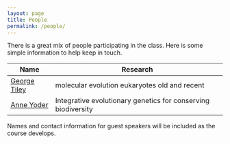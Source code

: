 ```yaml
---
layout: page
title: People
permalink: /people/
---
```


There is a great mix of people participating in the class. Here is some simple information to help keep in touch.

| Name                                    | Research                                                     |
|-----------------------------------------|--------------------------------------------------------------|
| [George Tiley](https://gtiley.github.io)| molecular evolution eukaryotes old and recent                |
| [Anne Yoder](http://yoderlab.org/)      | Integrative evolutionary genetics for conserving biodiversity|

Names and contact information for guest speakers will be included as the course develops.
